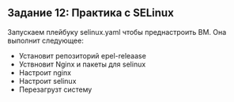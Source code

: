 ## Задание 12: Практика с SELinux

Запускаем плейбуку selinux.yaml чтобы преднастроить ВМ. Она выполнит следующее:
- Установит репозиторий epel-releaase
- Уствновит Nginx и пакеты для selinux
- Настроит nginx
- Настроит selinux
- Перезагрузт систему


